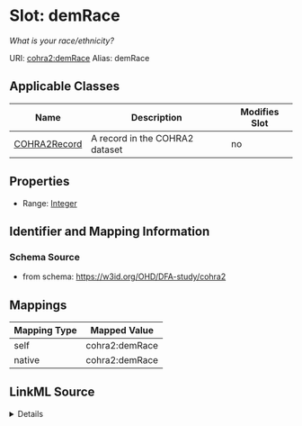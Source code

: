 

# Slot: demRace 


_What is your race/ethnicity?_





URI: [cohra2:demRace](https://w3id.org/OHD/DFA-study/cohra2/demRace)
Alias: demRace

<!-- no inheritance hierarchy -->





## Applicable Classes

| Name | Description | Modifies Slot |
| --- | --- | --- |
| [COHRA2Record](COHRA2Record.md) | A record in the COHRA2 dataset |  no  |







## Properties

* Range: [Integer](Integer.md)





## Identifier and Mapping Information







### Schema Source


* from schema: https://w3id.org/OHD/DFA-study/cohra2




## Mappings

| Mapping Type | Mapped Value |
| ---  | ---  |
| self | cohra2:demRace |
| native | cohra2:demRace |




## LinkML Source

<details>
```yaml
name: demRace
description: What is your race/ethnicity?
from_schema: https://w3id.org/OHD/DFA-study/cohra2
rank: 1000
alias: demRace
domain_of:
- COHRA2Record
range: integer

```
</details>